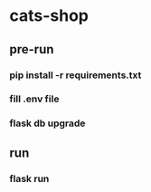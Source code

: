 # cats-shop

## pre-run
### pip install -r requirements.txt
### fill .env file
### flask db upgrade
## run
### flask run

